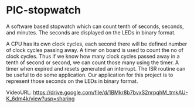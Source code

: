 # PIC-stopwatch
A software based stopwatch which can count tenth of seconds, seconds, and minutes. The seconds are displayed on the LEDs in binary format.

A CPU has its own clock cycles, each second there will be defined number of clock cycles passing away. A timer on board is used to count the no of clock cycles. Thus if we know how many clock cycles passed away in a tenth of second or second, we can count those many using the timer. A timer when expired and resets generated an interrupt. The ISR routine can be useful to do some application. Our application for this project is to represent those seconds on the LEDs in binary format.

VideoURL: https://drive.google.com/file/d/1BMkr8b7bvxS2nrpqhM_tmkAU-K_6dm4k/view?usp=sharing
